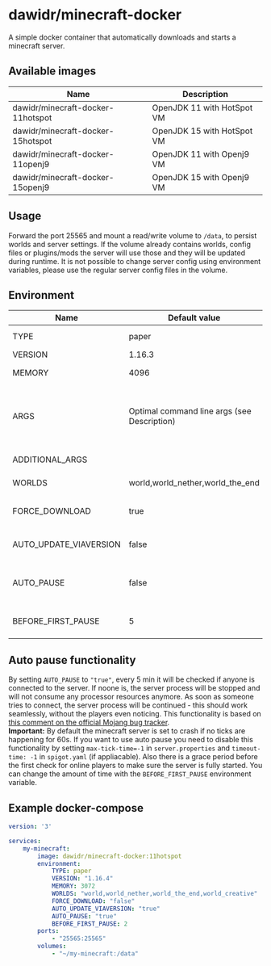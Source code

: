 # dawidr/minecraft-docker
A simple docker container that automatically downloads and starts a minecraft server.

## Available images
Name | Description
--- | ---
dawidr/minecraft-docker-11hotspot | OpenJDK 11 with HotSpot VM
dawidr/minecraft-docker-15hotspot | OpenJDK 15 with HotSpot VM
dawidr/minecraft-docker-11openj9 | OpenJDK 11 with Openj9 VM
dawidr/minecraft-docker-15openj9 | OpenJDK 15 with Openj9 VM

## Usage
Forward the port 25565 and mount a read/write volume to `/data`, to persist worlds and server settings. If the volume already contains worlds, config files or plugins/mods the server will use those and they will be updated during runtime. It is not possible to change server config using environment variables, please use the regular server config files in the volume.

## Environment
Name | Default value | Description
--- | --- | ---
TYPE | paper | Which server jar to use. Currently supported: paper, fabric, waterfall
VERSION | 1.16.3 | Which Minecraft version to use
MEMORY | 4096 | How much RAM to allocate for the server (in MB)
ARGS | Optimal command line args (see Description) | Which arguments to pass to the Java process. Depending on the container it uses them from https://mcflags.emc.gs or https://steinborn.me/posts/tuning-minecraft-openj9/
ADDITIONAL_ARGS | | Additional arguments if you don't want to overwrite the whole ARGS
WORLDS | world,world_nether,world_the_end | Which world directories to use (ignored for when using waterfall)
FORCE_DOWNLOAD | true | If set to "false", no server jar will be downloaded if there is already one present from a previous run
AUTO_UPDATE_VIAVERSION | false | If set to "true", the latest version of ViaVersion will be downloaded and put into the plugins or mods folder
AUTO_PAUSE | false | If set to "true", the minecraft server process will be paused when no players are connected. See below for more info
BEFORE_FIRST_PAUSE | 5 | Time in minutes until the first "AUTO_PAUSE" check is done. See below for more info

## Auto pause functionality
By setting `AUTO_PAUSE` to `"true"`, every 5 min it will be checked if anyone is connected to the server. If noone is, the server process will be stopped and will not consume any processor resources anymore. As soon as someone tries to connect, the server process will be continued - this should work seamlessly, without the players even noticing. This functionality is based on [this comment on the official Mojang bug tracker](https://bugs.mojang.com/browse/MC-149018?focusedCommentId=593606&page=com.atlassian.jira.plugin.system.issuetabpanels%3Acomment-tabpanel#comment-593606).  
**Important:** By default the minecraft server is set to crash if no ticks are happening for 60s. If you want to use auto pause you need to disable this functionality by setting `max-tick-time=-1` in `server.properties` and `timeout-time: -1` in `spigot.yaml` (if appliacable). Also there is a grace period before the first check for online players to make sure the server is fully started. You can change the amount of time with the `BEFORE_FIRST_PAUSE` environment variable.

## Example docker-compose
```yaml
version: '3'

services:
    my-minecraft:
        image: dawidr/minecraft-docker:11hotspot
        environment: 
            TYPE: paper
            VERSION: "1.16.4"
            MEMORY: 3072
            WORLDS: "world,world_nether,world_the_end,world_creative"
            FORCE_DOWNLOAD: "false"
            AUTO_UPDATE_VIAVERSION: "true"
            AUTO_PAUSE: "true"
            BEFORE_FIRST_PAUSE: 2
        ports:
            - "25565:25565"
        volumes: 
            - "~/my-minecraft:/data"
```
